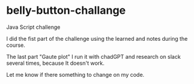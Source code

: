 # belly-button-challange
Java Script  challenge


I did the fist part of the challenge using the learned and notes during the course. 

The last part "Gaute plot" I run it with chadGPT and research on slack several times, because It doesn't work.

Let me know if there something to change on my code.


